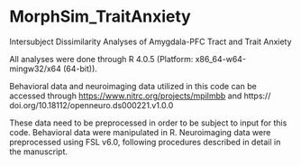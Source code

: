 # MorphSim_TraitAnxiety
Intersubject Dissimilarity Analyses of Amygdala-PFC Tract and Trait Anxiety

All analyses were done through R 4.0.5 (Platform: x86_64-w64-mingw32/x64 (64-bit)).

Behavioral data and neuroimaging data utilized in this code can be accessed through
https://www.nitrc.org/projects/mpilmbb and https:// doi.org/10.18112/openneuro.ds000221.v1.0.0

These data need to be preprocessed in order to be subject to input for this code.
Behavioral data were manipulated in R.
Neuroimaging data were preprocessed using FSL v6.0, following procedures described in detail in the manuscript.
